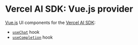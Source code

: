 # Vercel AI SDK: Vue.js provider

[Vue.js](https://vuejs.org/) UI components for the [Vercel AI SDK](https://sdk.vercel.ai/docs):

- [`useChat`](https://sdk.vercel.ai/docs/reference/ai-sdk-ui/use-chat) hook
- [`useCompletion`](https://sdk.vercel.ai/docs/reference/ai-sdk-ui/use-completion) hook
